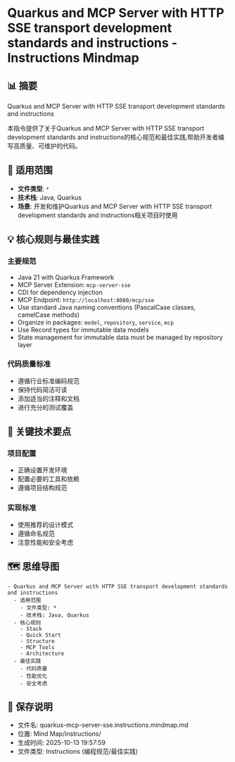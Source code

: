 # Quarkus and MCP Server with HTTP SSE transport development standards and instructions - Instructions Mindmap

## 📊 摘要
Quarkus and MCP Server with HTTP SSE transport development standards and instructions

本指令提供了关于Quarkus and MCP Server with HTTP SSE transport development standards and instructions的核心规范和最佳实践,帮助开发者编写高质量、可维护的代码。

## 🎯 适用范围
- **文件类型**: `*`
- **技术栈**: Java, Quarkus
- **场景**: 开发和维护Quarkus and MCP Server with HTTP SSE transport development standards and instructions相关项目时使用

## 💡 核心规则与最佳实践

### 主要规范
- Java 21 with Quarkus Framework
- MCP Server Extension: `mcp-server-sse`
- CDI for dependency injection
- MCP Endpoint: `http://localhost:8080/mcp/sse`
- Use standard Java naming conventions (PascalCase classes, camelCase methods)
- Organize in packages: `model`, `repository`, `service`, `mcp`
- Use Record types for immutable data models
- State management for immutable data must be managed by repository layer

### 代码质量标准
- 遵循行业标准编码规范
- 保持代码简洁可读
- 添加适当的注释和文档
- 进行充分的测试覆盖

## 📝 关键技术要点

### 项目配置
- 正确设置开发环境
- 配置必要的工具和依赖
- 遵循项目结构规范

### 实现标准
- 使用推荐的设计模式
- 遵循命名规范
- 注意性能和安全考虑

## 🗺️ 思维导图

```mindmap
- Quarkus and MCP Server with HTTP SSE transport development standards and instructions
  - 适用范围
    - 文件类型: *
    - 技术栈: Java, Quarkus
  - 核心规则
    - Stack
    - Quick Start
    - Structure
    - MCP Tools
    - Architecture
  - 最佳实践
    - 代码质量
    - 性能优化
    - 安全考虑
```

## 💾 保存说明
- 文件名: quarkus-mcp-server-sse.instructions.mindmap.md
- 位置: Mind Map/instructions/
- 生成时间: 2025-10-13 19:57:59
- 文件类型: Instructions (编程规范/最佳实践)
